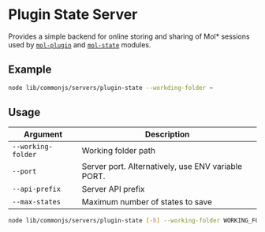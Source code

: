# Plugin State Server

Provides a simple backend for online storing and sharing of Mol* sessions used by 
[``mol-plugin``](https://github.com/molstar/molstar/tree/master/src/mol-plugin) and 
[``mol-state``](https://github.com/molstar/molstar/tree/master/src/mol-state) modules.

## Example
```sh
node lib/commonjs/servers/plugin-state --workding-folder ~
```

## Usage
| Argument | Description |
| --- | --- |
| `--working-folder` | Working folder path |
| `--port` | Server port. Alternatively, use ENV variable PORT. |
| `--api-prefix` | Server API prefix |
| `--max-states` | Maximum number of states to save |
```sh
node lib/commonjs/servers/plugin-state [-h] --working-folder WORKING_FOLDER [--port PORT] [--api-prefix API_PREFIX] [--max-states MAX_STATES]
```
